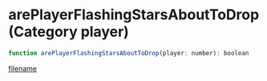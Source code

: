 # arePlayerFlashingStarsAboutToDrop (Category player)

```js
function arePlayerFlashingStarsAboutToDrop(player: number): boolean
```

[filename](arePlayerFlashingStarsAboutToDrop_m.md ':include')
